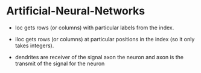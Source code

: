 # Artificial-Neural-Networks

- loc gets rows (or columns) with particular labels from the index.
- iloc gets rows (or columns) at particular positions in the index (so it only takes integers).

- dendrites are receiver of the signal axon the neuron and axon is the transmit of the signal for the neuron
